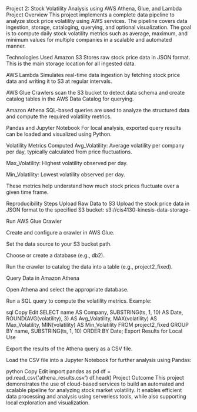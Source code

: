 Project 2: Stock Volatility Analysis using AWS Athena, Glue, and Lambda
Project Overview
This project implements a complete data pipeline to analyze stock price volatility using AWS services. The pipeline covers data ingestion, storage, cataloging, querying, and optional visualization. The goal is to compute daily stock volatility metrics such as average, maximum, and minimum values for multiple companies in a scalable and automated manner.

Technologies Used
Amazon S3
Stores raw stock price data in JSON format. This is the main storage location for all ingested data.

AWS Lambda
Simulates real-time data ingestion by fetching stock price data and writing it to S3 at regular intervals.

AWS Glue
Crawlers scan the S3 bucket to detect data schema and create catalog tables in the AWS Data Catalog for querying.

Amazon Athena
SQL-based queries are used to analyze the structured data and compute the required volatility metrics.

Pandas and Jupyter Notebook
For local analysis, exported query results can be loaded and visualized using Python.

Volatility Metrics Computed
Avg_Volatility: Average volatility per company per day, typically calculated from price fluctuations.

Max_Volatility: Highest volatility observed per day.

Min_Volatility: Lowest volatility observed per day.

These metrics help understand how much stock prices fluctuate over a given time frame.

Reproducibility Steps
Upload Raw Data to S3
Upload the stock price data in JSON format to the specified S3 bucket:
s3://cis4130-kinesis-data-storage-<your-id>

Run AWS Glue Crawler

Create and configure a crawler in AWS Glue.

Set the data source to your S3 bucket path.

Choose or create a database (e.g., db2).

Run the crawler to catalog the data into a table (e.g., project2_fixed).

Query Data in Amazon Athena

Open Athena and select the appropriate database.

Run a SQL query to compute the volatility metrics. Example:

sql
Copy
Edit
SELECT 
  name AS Company,
  SUBSTRING(ts, 1, 10) AS Date,
  ROUND(AVG(volatility), 3) AS Avg_Volatility,
  MAX(volatility) AS Max_Volatility,
  MIN(volatility) AS Min_Volatility
FROM project2_fixed
GROUP BY name, SUBSTRING(ts, 1, 10)
ORDER BY Date;
Export Results for Local Use

Export the results of the Athena query as a CSV file.

Load the CSV file into a Jupyter Notebook for further analysis using Pandas:

python
Copy
Edit
import pandas as pd
df = pd.read_csv('athena_results.csv')
df.head()
Project Outcome
This project demonstrates the use of cloud-based services to build an automated and scalable pipeline for analyzing stock market volatility. It enables efficient data processing and analysis using serverless tools, while also supporting local exploration and visualization.


